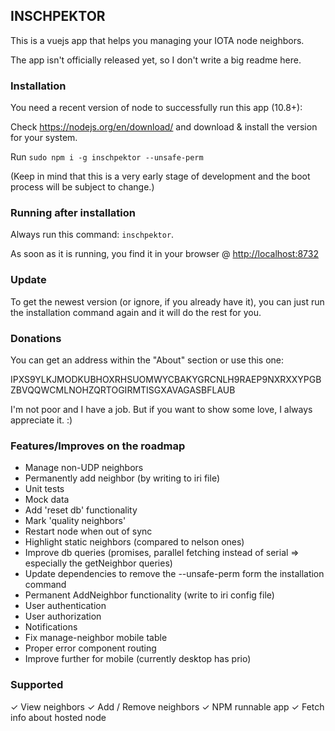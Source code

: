 ## INSCHPEKTOR

This is a vuejs app that helps you managing your IOTA node neighbors.

The app isn't officially released yet, so I don't write a big readme here.

### Installation

You need a recent version of node to successfully run this app (10.8+):

Check https://nodejs.org/en/download/ and download & install the version for your system.

Run `sudo npm i -g inschpektor --unsafe-perm`

(Keep in mind that this is a very early stage of development and the boot process will be subject to change.)

### Running after installation

Always run this command: `inschpektor`.

As soon as it is running, you find it in your browser @ <http://localhost:8732>

### Update

To get the newest version (or ignore, if you already have it), you can just run the installation command again and it will do the rest for you.

### Donations

You can get an address within the "About" section or use this one:

IPXS9YLKJMODKUBHOXRHSUOMWYCBAKYGRCNLH9RAEP9NXRXXYPGBZBVQQWCMLNOHZQRTOGIRMTISGXAVAGASBFLAUB

I'm not poor and I have a job. But if you want to show some love, I always appreciate it. :)

### Features/Improves on the roadmap

- Manage non-UDP neighbors
- Permanently add neighbor (by writing to iri file)
- Unit tests
- Mock data
- Add 'reset db' functionality
- Mark 'quality neighbors'
- Restart node when out of sync
- Highlight static neighbors (compared to nelson ones)
- Improve db queries (promises, parallel fetching instead of serial => especially the getNeighbor queries)
- Update dependencies to remove the --unsafe-perm form the installation command
- Permanent AddNeighbor functionality (write to iri config file)
- User authentication
- User authorization
- Notifications
- Fix manage-neighbor mobile table
- Proper error component routing
- Improve further for mobile (currently desktop has prio)

### Supported
✓ View neighbors
✓ Add / Remove neighbors
✓ NPM runnable app
✓ Fetch info about hosted node